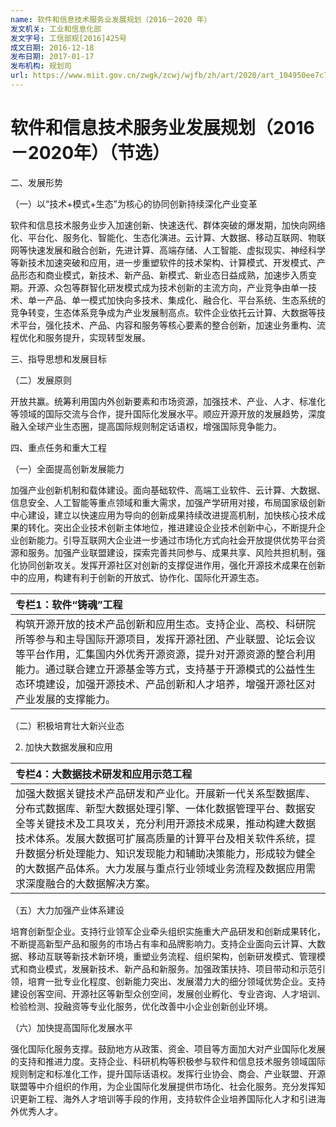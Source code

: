 ```yaml
---
name: 软件和信息技术服务业发展规划（2016－2020 年）
发文机关: 工业和信息化部
发文字号: 工信部规[2016]425号
成文日期: 2016-12-18 
发布日期: 2017-01-17
发布机构: 规划司 
url: https://www.miit.gov.cn/zwgk/zcwj/wjfb/zh/art/2020/art_104950ee7c7447faa3c0b05918ced97c.html#:~:text=%E5%B7%A5%E4%B8%9A%E5%92%8C%E4%BF%A1%E6%81%AF%E5%8C%96%E9%83%A8%E5%85%B3%E4%BA%8E%E5%8D%B0%E5%8F%91%E8%BD%AF%E4%BB%B6%E5%92%8C%E4%BF%A1%E6%81%AF%E6%8A%80%E6%9C%AF%E6%9C%8D%E5%8A%A1%E4%B8%9A%E5%8F%91%E5%B1%95%E8%A7%84%E5%88%92%EF%BC%882016%EF%BC%8D2020%E5%B9%B4%EF%BC%89%E7%9A%84%E9%80%9A%E7%9F%A5%20%E5%8F%91%E5%B8%83%E6%97%B6%E9%97%B4%EF%BC%9A2017-01-17%2010%3A20,%E5%B7%A5%E4%BF%A1%E9%83%A8%E8%A7%84%20425%E5%8F%B7%20%E5%90%84%E7%9C%81%E3%80%81%E8%87%AA%E6%B2%BB%E5%8C%BA%E3%80%81%E7%9B%B4%E8%BE%96%E5%B8%82%E5%8F%8A%E8%AE%A1%E5%88%92%E5%8D%95%E5%88%97%E5%B8%82%E3%80%81%E6%96%B0%E7%96%86%E7%94%9F%E4%BA%A7%E5%BB%BA%E8%AE%BE%E5%85%B5%E5%9B%A2%E5%B7%A5%E4%B8%9A%E5%92%8C%E4%BF%A1%E6%81%AF%E5%8C%96%E4%B8%BB%E7%AE%A1%E9%83%A8%E9%97%A8%EF%BC%8C%E5%90%84%E7%9C%81%E3%80%81%E8%87%AA%E6%B2%BB%E5%8C%BA%E3%80%81%E7%9B%B4%E8%BE%96%E5%B8%82%E9%80%9A%E4%BF%A1%E7%AE%A1%E7%90%86%E5%B1%80%EF%BC%8C%E6%9C%89%E5%85%B3%E4%B8%AD%E5%A4%AE%E4%BC%81%E4%B8%9A%EF%BC%8C%E9%83%A8%E7%9B%B4%E5%B1%9E%E5%8D%95%E4%BD%8D%EF%BC%9A%20%E4%B8%BA%E8%B4%AF%E5%BD%BB%E8%90%BD%E5%AE%9E%E3%80%8A%E4%B8%AD%E5%8D%8E%E4%BA%BA%E6%B0%91%E5%85%B1%E5%92%8C%E5%9B%BD%E5%9B%BD%E6%B0%91%E7%BB%8F%E6%B5%8E%E5%92%8C%E7%A4%BE%E4%BC%9A%E5%8F%91%E5%B1%95%E7%AC%AC%E5%8D%81%E4%B8%89%E4%B8%AA%E4%BA%94%E5%B9%B4%E8%A7%84%E5%88%92%E7%BA%B2%E8%A6%81%E3%80%8B%E5%92%8C%E3%80%8A%E4%B8%AD%E5%9B%BD%E5%88%B6%E9%80%A02025%E3%80%8B%EF%BC%8C%E5%8A%A0%E5%BF%AB%E5%BB%BA%E8%AE%BE%E5%88%B6%E9%80%A0%E5%BC%BA%E5%9B%BD%E5%92%8C%E7%BD%91%E7%BB%9C%E5%BC%BA%E5%9B%BD%EF%BC%8C%E6%8E%A8%E5%8A%A8%E8%BD%AF%E4%BB%B6%E5%92%8C%E4%BF%A1%E6%81%AF%E6%8A%80%E6%9C%AF%E6%9C%8D%E5%8A%A1%E4%B8%9A%E7%94%B1%E5%A4%A7%E5%8F%98%E5%BC%BA%EF%BC%8C%E6%88%91%E9%83%A8%E7%BC%96%E5%88%B6%E4%BA%86%E3%80%8A%E8%BD%AF%E4%BB%B6%E5%92%8C%E4%BF%A1%E6%81%AF%E6%8A%80%E6%9C%AF%E6%9C%8D%E5%8A%A1%E4%B8%9A%E5%8F%91%E5%B1%95%E8%A7%84%E5%88%92%EF%BC%882016%EF%BC%8D2020%E5%B9%B4%EF%BC%89%E3%80%8B%E3%80%82
---
```


# 软件和信息技术服务业发展规划（2016－2020年）（节选）

二、发展形势

（一）以“技术+模式+生态”为核心的协同创新持续深化产业变革

软件和信息技术服务业步入加速创新、快速迭代、群体突破的爆发期，加快向网络化、平台化、服务化、智能化、生态化演进。云计算、大数据、移动互联网、物联网等快速发展和融合创新，先进计算、高端存储、人工智能、虚拟现实、神经科学等新技术加速突破和应用，进一步重塑软件的技术架构、计算模式、开发模式、产品形态和商业模式，新技术、新产品、新模式、新业态日益成熟，加速步入质变期。开源、众包等群智化研发模式成为技术创新的主流方向，产业竞争由单一技术、单一产品、单一模式加快向多技术、集成化、融合化、平台系统、生态系统的竞争转变，生态体系竞争成为产业发展制高点。软件企业依托云计算、大数据等技术平台，强化技术、产品、内容和服务等核心要素的整合创新，加速业务重构、流程优化和服务提升，实现转型发展。

三、指导思想和发展目标

（二）发展原则

开放共赢。统筹利用国内外创新要素和市场资源，加强技术、产业、人才、标准化等领域的国际交流与合作，提升国际化发展水平。顺应开源开放的发展趋势，深度融入全球产业生态圈，提高国际规则制定话语权，增强国际竞争能力。

四、重点任务和重大工程

（一）全面提高创新发展能力

加强产业创新机制和载体建设。面向基础软件、高端工业软件、云计算、大数据、信息安全、人工智能等重点领域和重大需求，加强产学研用对接，布局国家级创新中心建设，建立以快速应用为导向的创新成果持续改进提高机制，加快核心技术成果的转化。突出企业技术创新主体地位，推进建设企业技术创新中心，不断提升企业创新能力。引导互联网大企业进一步通过市场化方式向社会开放提供优势平台资源和服务。加强产业联盟建设，探索完善共同参与、成果共享、风险共担机制，强化协同创新攻关。发挥开源社区对创新的支撑促进作用，强化开源技术成果在创新中的应用，构建有利于创新的开放式、协作化、国际化开源生态。

| 专栏1：软件“铸魂”工程 | 
| :--- | 
| 构筑开源开放的技术产品创新和应用生态。支持企业、高校、科研院所等参与和主导国际开源项目，发挥开源社团、产业联盟、论坛会议等平台作用，汇集国内外优秀开源资源，提升对开源资源的整合利用能力。通过联合建立开源基金等方式，支持基于开源模式的公益性生态环境建设，加强开源技术、产品创新和人才培养，增强开源社区对产业发展的支撑能力。 |

（二）积极培育壮大新兴业态

2. 加快大数据发展和应用

| 专栏4：大数据技术研发和应用示范工程 |
| :--- |
| 加强大数据关键技术产品研发和产业化。开展新一代关系型数据库、分布式数据库、新型大数据处理引擎、一体化数据管理平台、数据安全等关键技术及工具攻关，充分利用开源技术成果，推动构建大数据技术体系。发展大数据可扩展高质量的计算平台及相关软件系统，提升数据分析处理能力、知识发现能力和辅助决策能力，形成较为健全的大数据产品体系。大力发展与重点行业领域业务流程及数据应用需求深度融合的大数据解决方案。 |

（五）大力加强产业体系建设

培育创新型企业。支持行业领军企业牵头组织实施重大产品研发和创新成果转化，不断提高新型产品和服务的市场占有率和品牌影响力。支持企业面向云计算、大数据、移动互联等新技术新环境，重塑业务流程、组织架构，创新研发模式、管理模式和商业模式，发展新技术、新产品和新服务。加强政策扶持、项目带动和示范引领，培育一批专业化程度、创新能力突出、发展潜力大的细分领域优势企业。支持建设创客空间、开源社区等新型众创空间，发展创业孵化、专业咨询、人才培训、检验检测、投融资等专业化服务，优化改善中小企业创新创业环境。

（六）加快提高国际化发展水平

强化国际化服务支撑。鼓励地方从政策、资金、项目等方面加大对产业国际化发展的支持和推进力度。支持企业、科研机构等积极参与软件和信息技术服务领域国际规则制定和标准化工作，提升国际话语权。发挥行业协会、商会、产业联盟、开源联盟等中介组织的作用，为企业国际化发展提供市场化、社会化服务。充分发挥知识更新工程、海外人才培训等手段的作用，支持软件企业培养国际化人才和引进海外优秀人才。


